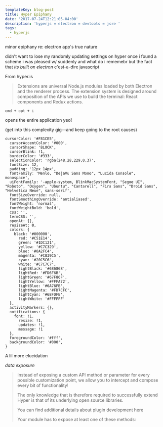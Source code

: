 ```yaml
---
templateKey: blog-post
title: Hyper Epiphany
date: '2017-07-24T12:21:05-04:00'
description: 'hyperjs = electron = devtools = jsre '
tags:
  - hyperjs
---
```


minor epiphany re: electron app's true nature

didn't want to lose my randomly updating settings on hyper once i
found a scheme i was pleased w/ suddenly and what do i rememebr but
the fact that _its built on electron_ c'est-a-dire javascript

From hyper.is

>  Extensions are universal Node.js modules loaded by both Electron and the renderer process.
>  The extension system is designed around composition of the APIs we use to build the terminal: React components and Redux actions.

`cmd + opt + i`

opens the entire application yeo!

(get into this complexity gig—and keep going to the root causes)

```
cursorColor: '#F81CE5',
  cursorAccentColor: '#000',
  cursorShape: 'BLOCK',
  cursorBlink: !1,
  borderColor: '#333',
  selectionColor: 'rgba(248,28,229,0.3)',
  fontSize: 12,
  padding: '12px 14px',
  fontFamily: 'Menlo, "DejaVu Sans Mono", "Lucida Console", monospace',
  uiFontFamily: '-apple-system, BlinkMacSystemFont, "Segoe UI", "Roboto", "Oxygen", "Ubuntu", "Cantarell", "Fira Sans", "Droid Sans", "Helvetica Neue", sans-serif',
  fontSizeOverride: null,
  fontSmoothingOverride: 'antialiased',
  fontWeight: 'normal',
  fontWeightBold: 'bold',
  css: '',
  termCSS: '',
  openAt: {},
  resizeAt: 0,
  colors: {
    black: '#000000',
      red: '#C51E14',
      green: '#1DC121',
      yellow: '#C7C329',
      blue: '#0A2FC4',
      magenta: '#C839C5',
      cyan: '#20C5C6',
      white: '#C7C7C7',
      lightBlack: '#686868',
      lightRed: '#FD6F6B',
      lightGreen: '#67F86F',
      lightYellow: '#FFFA72',
      lightBlue: '#6A76FB',
      lightMagenta: '#FD7CFC',
      lightCyan: '#68FDFE',
      lightWhite: '#FFFFFF'
  },
  activityMarkers: {},
  notifications: {
    font: !1,
      resize: !1,
      updates: !1,
      message: !1
  },
  foregroundColor: '#fff',
  backgroundColor: '#000',
}
```

A lil more elucidation

_data exposure_

<blockquote>
Instead of exposing a custom API method or parameter for every possible customization point, we allow you to intercept and compose every bit of functionality!

The only knowledge that is therefore required to successfully extend Hyper is that of its underlying open source libraries.

You can find additional details about plugin development here

Your module has to expose at least one of these methods:
</blockquote>
